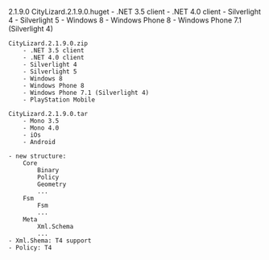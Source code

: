 2.1.9.0
	CityLizard.2.1.9.0.huget
		- .NET 3.5 client
		- .NET 4.0 client
		- Silverlight 4
		- Silverlight 5
		- Windows 8
		- Windows Phone 8
		- Windows Phone 7.1 (Silverlight 4)

	CityLizard.2.1.9.0.zip
		- .NET 3.5 client
		- .NET 4.0 client
		- Silverlight 4
		- Silverlight 5
		- Windows 8
		- Windows Phone 8
		- Windows Phone 7.1 (Silverlight 4)
		- PlayStation Mobile

	CityLizard.2.1.9.0.tar
		- Mono 3.5
		- Mono 4.0
		- iOs
		- Android

	- new structure:
		Core
			Binary
			Policy
			Geometry
			...
		Fsm
			Fsm
			...
		Meta
			Xml.Schema
			...
	- Xml.Shema: T4 support
	- Policy: T4